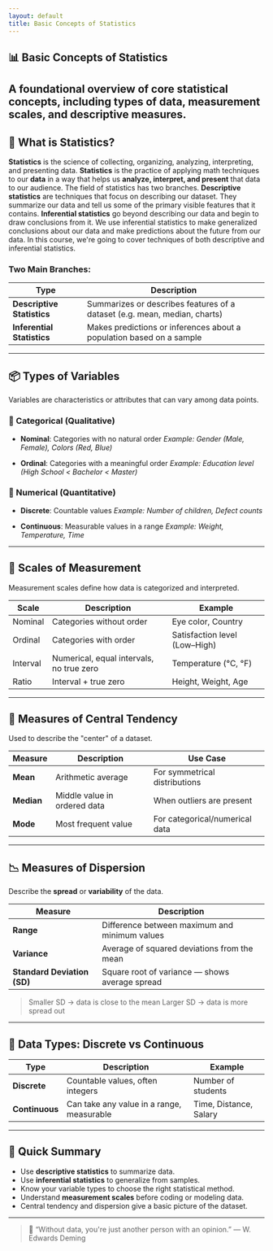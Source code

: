 ```yaml
---
layout: default
title: Basic Concepts of Statistics
---
```


## 📊 Basic Concepts of Statistics

A foundational overview of core statistical concepts, including types of data, measurement scales, and descriptive measures. 
---

## 🧠 What is Statistics?

**Statistics** is the science of collecting, organizing, analyzing, interpreting, and presenting data. **Statistics** is the practice of applying math techniques to our **data** in a way that helps us **analyze, interpret, and present** that data to our audience. The field of statistics has two branches. **Descriptive statistics** are techniques that focus on describing our dataset. They summarize our data and tell us some of the primary visible features that it contains. **Inferential statistics** go beyond describing our data and begin to draw conclusions from it. We use inferential statistics to make generalized conclusions about our data and make predictions about the future from our data. In this course, we're going to cover techniques of both descriptive and inferential statistics.


### Two Main Branches:

| Type               | Description                                                                 |
|--------------------|-----------------------------------------------------------------------------|
| **Descriptive Statistics** | Summarizes or describes features of a dataset (e.g. mean, median, charts) |
| **Inferential Statistics** | Makes predictions or inferences about a population based on a sample       |

---

## 📦 Types of Variables

Variables are characteristics or attributes that can vary among data points.

### 🔹 Categorical (Qualitative)

- **Nominal**: Categories with no natural order 
  *Example: Gender (Male, Female), Colors (Red, Blue)*

- **Ordinal**: Categories with a meaningful order 
  *Example: Education level (High School < Bachelor < Master)*

### 🔸 Numerical (Quantitative)

- **Discrete**: Countable values 
  *Example: Number of children, Defect counts*

- **Continuous**: Measurable values in a range 
  *Example: Weight, Temperature, Time*

---

## 🎯 Scales of Measurement

Measurement scales define how data is categorized and interpreted.

| Scale     | Description                           | Example                        |
|-----------|---------------------------------------|--------------------------------|
| Nominal   | Categories without order              | Eye color, Country             |
| Ordinal   | Categories with order                 | Satisfaction level (Low–High) |
| Interval  | Numerical, equal intervals, no true zero | Temperature (°C, °F)          |
| Ratio     | Interval + true zero                  | Height, Weight, Age            |

---

## 📌 Measures of Central Tendency

Used to describe the "center" of a dataset.

| Measure | Description                            | Use Case                      |
|---------|----------------------------------------|-------------------------------|
| **Mean**   | Arithmetic average                      | For symmetrical distributions |
| **Median** | Middle value in ordered data            | When outliers are present     |
| **Mode**   | Most frequent value                     | For categorical/numerical data|

---

## 📉 Measures of Dispersion

Describe the **spread** or **variability** of the data.

| Measure            | Description                                        |
|--------------------|----------------------------------------------------|
| **Range**          | Difference between maximum and minimum values      |
| **Variance**       | Average of squared deviations from the mean        |
| **Standard Deviation (SD)** | Square root of variance — shows average spread    |

> Smaller SD → data is close to the mean 
> Larger SD → data is more spread out

---

## 🔢 Data Types: Discrete vs Continuous

| Type       | Description                                 | Example               |
|------------|---------------------------------------------|-----------------------|
| **Discrete**   | Countable values, often integers             | Number of students     |
| **Continuous** | Can take any value in a range, measurable    | Time, Distance, Salary |

---

## 🧭 Quick Summary

- Use **descriptive statistics** to summarize data.
- Use **inferential statistics** to generalize from samples.
- Know your variable types to choose the right statistical method.
- Understand **measurement scales** before coding or modeling data.
- Central tendency and dispersion give a basic picture of the dataset.

---

> 📘 “Without data, you're just another person with an opinion.” 
> — W. Edwards Deming
